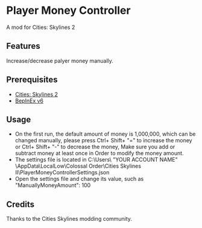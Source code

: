 # Player Money Controller
A mod for Cities: Skylines 2
## Features
Increase/decrease palyer money manually.
## Prerequisites
* [Cities: Skylines 2](https://www.paradoxinteractive.com/games/cities-skylines-ii/about)
* [BepInEx v6](https://github.com/BepInEx/BepInEx)
## Usage
- On the first run, the default amount of money is 1,000,000, which can be changed manually, please press Ctrl+ Shift+ "=" to increase the money or Ctrl+ Shift+ "-" to decrease the money, Make sure you add or subtract money at least once in Order to modify the money amount.
- The settings file is located in C:\Users\ "YOUR ACCOUNT NAME" \AppData\LocalLow\Colossal Order\Cities Skylines II\PlayerMoneyControllerSettings.json
- Open the settings file and change its value, such as "ManuallyMoneyAmount": 100
## Credits
Thanks to the Cities Skylines modding community.
